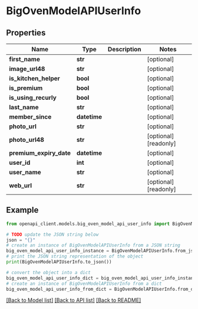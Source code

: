 # BigOvenModelAPIUserInfo


## Properties

Name | Type | Description | Notes
------------ | ------------- | ------------- | -------------
**first_name** | **str** |  | [optional] 
**image_url48** | **str** |  | [optional] 
**is_kitchen_helper** | **bool** |  | [optional] 
**is_premium** | **bool** |  | [optional] 
**is_using_recurly** | **bool** |  | [optional] 
**last_name** | **str** |  | [optional] 
**member_since** | **datetime** |  | [optional] 
**photo_url** | **str** |  | [optional] 
**photo_url48** | **str** |  | [optional] [readonly] 
**premium_expiry_date** | **datetime** |  | [optional] 
**user_id** | **int** |  | [optional] 
**user_name** | **str** |  | [optional] 
**web_url** | **str** |  | [optional] [readonly] 

## Example

```python
from openapi_client.models.big_oven_model_api_user_info import BigOvenModelAPIUserInfo

# TODO update the JSON string below
json = "{}"
# create an instance of BigOvenModelAPIUserInfo from a JSON string
big_oven_model_api_user_info_instance = BigOvenModelAPIUserInfo.from_json(json)
# print the JSON string representation of the object
print(BigOvenModelAPIUserInfo.to_json())

# convert the object into a dict
big_oven_model_api_user_info_dict = big_oven_model_api_user_info_instance.to_dict()
# create an instance of BigOvenModelAPIUserInfo from a dict
big_oven_model_api_user_info_from_dict = BigOvenModelAPIUserInfo.from_dict(big_oven_model_api_user_info_dict)
```
[[Back to Model list]](../README.md#documentation-for-models) [[Back to API list]](../README.md#documentation-for-api-endpoints) [[Back to README]](../README.md)


